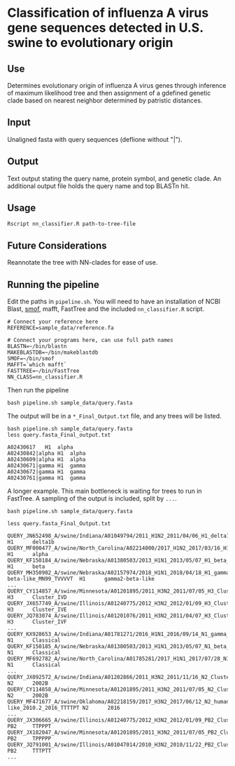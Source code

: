 # Classification of influenza A virus gene sequences detected in U.S. swine to evolutionary origin
## Use
Determines evolutionary origin of influenza A virus genes through inference of maximum likelihood tree and then assignment of a gdefined genetic clade  based on nearest neighbor determined by patristic distances.

## Input
Unaligned fasta with query sequences (deflione without "|").

## Output
Text output stating the query name, protein symbol, and genetic clade. An additional output file holds the query name and top BLASTn hit.

## Usage

```
Rscript nn_classifier.R path-to-tree-file
```

## Future Considerations
Reannotate the tree with NN-clades for ease of use.

## Running the pipeline

Edit the paths in `pipeline.sh`. You will need to have an installation of NCBI Blast, [smof](https://github.com/incertae-sedis/smof), mafft, FastTree and the included `nn_classifier.R` script.

```
# Connect your reference here
REFERENCE=sample_data/reference.fa

# Connect your programs here, can use full path names
BLASTN=~/bin/blastn
MAKEBLASTDB=~/bin/makeblastdb
SMOF=~/bin/smof
MAFFT=`which mafft`
FASTTREE=~/bin/FastTree
NN_CLASS=nn_classifier.R
```

Then run the pipeline

```
bash pipeline.sh sample_data/query.fasta
```

The output will be in a `*_Final_Output.txt` file, and any trees will be listed.

```
bash pipeline.sh sample_data/query.fasta
less query.fasta_Final_output.txt

A02430617	H1	alpha 
A02430842|alpha	H1	alpha 
A02430609|alpha	H1	alpha 
A02430671|gamma	H1	gamma 
A02430672|gamma	H1	gamma 
A02430761|gamma	H1	gamma 
```

A longer example. This main bottleneck is waiting for trees to run in FastTree. A sampling of the output is included, split by `...`.

```
bash pipeline.sh sample_data/query.fasta

less query.fasta_Final_Output.txt

QUERY_JN652498_A/swine/Indiana/A01049794/2011_H1N2_2011/04/06_H1_delta1b_02A_2_TTTPPT   H1      delta1b 
QUERY_MF000477_A/swine/North_Carolina/A02214000/2017_H1N2_2017/03/16_H1_alpha_02B_1_TTPPPT      H1      alpha 
QUERY_KF150184_A/swine/Nebraska/A01380503/2013_H1N1_2013/05/07_H1_beta_Classical_TTTTTT H1      beta 
QUERY_MH350902_A/swine/Nebraska/A02157974/2018_H1N1_2018/04/18_H1_gamma2-beta-like_MN99_TVVVVT  H1      gamma2-beta-like
...
QUERY_CY114857_A/swine/Minnesota/A01201895/2011_H3N2_2011/07/05_H3_Cluster_IVD_2002B_TPPPPP     H3      Cluster_IVD 
QUERY_JX657749_A/swine/Illinois/A01240775/2012_H3N2_2012/01/09_H3_Cluster_IVE_02A_2_TTPPPT      H3      Cluster_IVE 
QUERY_JQ783074_A/swine/Illinois/A01201076/2011_H3N2_2011/04/07_H3_Cluster_IVF_98A_2_TTTPPP      H3      Cluster_IVF 
...
QUERY_KX928653_A/swine/Indiana/A01781271/2016_H1N1_2016/09/14_N1_gamma_Classical_TTPPPT N1      Classical 
QUERY_KF150185_A/swine/Nebraska/A01380503/2013_H1N1_2013/05/07_N1_beta_Classical_TTTTTT N1      Classical 
QUERY_MF692782_A/swine/North_Carolina/A01785281/2017_H1N1_2017/07/28_N1_gamma_Classical_TTTPPT  N1      Classical
...
QUERY_JX092572_A/swine/Indiana/A01202866/2011_H3N2_2011/11/16_N2_Cluster_IVC_2002B_PTPPPT       N2      2002B 
QUERY_CY114858_A/swine/Minnesota/A01201895/2011_H3N2_2011/07/05_N2_Cluster_IVD_2002B_TPPPPP     N2      2002B 
QUERY_MF471677_A/swine/Oklahoma/A02218159/2017_H3N2_2017/06/12_N2_human-like_2010.2_2016_TTTTPT N2      2016 
...
QUERY_JX306665_A/swine/Illinois/A01240775/2012_H3N2_2012/01/09_PB2_Cluster_IVE_02A_2_TTPPPT     PB2     TTPPPT 
QUERY_JX182047_A/swine/Minnesota/A01201895/2011_H3N2_2011/07/05_PB2_Cluster_IVD_2002B_TPPPPP    PB2     TPPPPP 
QUERY_JQ791001_A/swine/Illinois/A01047014/2010_H3N2_2010/11/22_PB2_Cluster_IV_Human_N2_TTTTTT   PB2     TTTPTT
...

```

